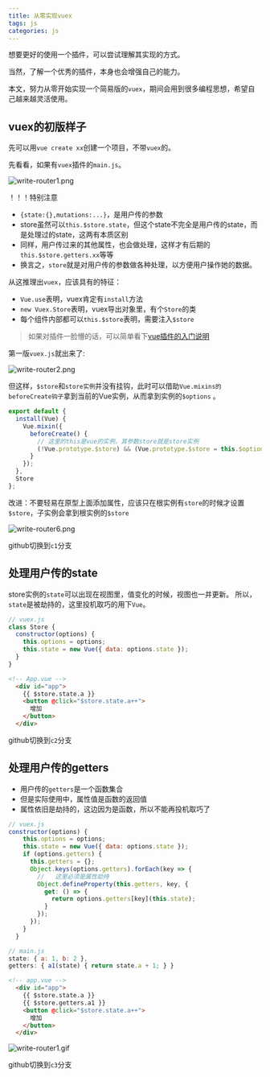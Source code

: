 ```yaml
---
title: 从零实现vuex
tags: js
categories: js
---
```


想要更好的使用一个插件，可以尝试理解其实现的方式。

当然，了解一个优秀的插件，本身也会增强自己的能力。

本文，努力从零开始实现一个简易版的`vuex`，期间会用到很多编程思想，希望自己越来越灵活使用。

## vuex的初版样子

先可以用`vue create xx`创建一个项目，不带`vuex`的。  

先看看，如果有`vuex`插件的`main.js`。

![write-router1.png](https://blog-huahua.oss-cn-beijing.aliyuncs.com/blog/code/write-router1.png)

！！！特别注意

- `{state:{},mutations:...}`，是用户传的参数
- store虽然可以`this.$store.state`，但这个state不完全是用户传的state，而是处理过的state，这两有本质区别
- 同样，用户传过来的其他属性，也会做处理，这样才有后期的`this.$store.getters.xx`等等
- 换言之，`store`就是对用户传的参数做各种处理，以方便用户操作她的数据。

从这推理出`vuex`，应该具有的特征：

- `Vue.use`表明，vuex肯定有`install`方法
- `new Vuex.Store`表明，vuex导出对象里，有个`Store`的类
- 每个组件内部都可以`this.$store`表明，需要注入`$store`

> 如果对插件一脸懵的话，可以简单看下[vue插件的入门说明](https://juejin.cn/post/6899639171124559886)

第一版`vuex.js`就出来了:

![write-router2.png](https://blog-huahua.oss-cn-beijing.aliyuncs.com/blog/code/write-router2.png)

但这样，`$store`和`store实例`并没有挂钩，此时可以借助`Vue.mixins的beforeCreate钩子`拿到当前的Vue实例，从而拿到实例的`$options` 。

```js
export default {
  install(Vue) {
    Vue.mixin({
      beforeCreate() {
        // 这里的this是vue的实例，其参数store就是store实例
        (!Vue.prototype.$store) && (Vue.prototype.$store = this.$options.store;)
      }
    });
  },
  Store
};
```

改进：不要轻易在原型上面添加属性，应该只在根实例有`store`的时候才设置`$store`，子实例会拿到根实例的`$store`

![write-router6.png](https://blog-huahua.oss-cn-beijing.aliyuncs.com/blog/code/write-router6.png)

github切换到`c1`分支

## 处理用户传的state

store实例的`state`可以出现在视图里，值变化的时候，视图也一并更新。
所以，`state`是被劫持的，这里投机取巧的用下`Vue`。

```js
// vuex.js
class Store {
  constructor(options) {
    this.options = options;
    this.state = new Vue({ data: options.state });
  }
}
```

```html
<!-- App.vue -->
  <div id="app">
    {{ $store.state.a }}
    <button @click="$store.state.a++">
      增加
    </button>
  </div>
```

github切换到`c2`分支

<!-- TODO：state的处理需要优化 -->

## 处理用户传的getters

- 用户传的`getters`是一个函数集合
- 但是实际使用中，属性值是函数的返回值
- 属性依旧是劫持的，这边因为是函数，所以不能再投机取巧了

```js
// vuex.js
constructor(options) {
    this.options = options;
    this.state = new Vue({ data: options.state });
    if (options.getters) {
      this.getters = {};
      Object.keys(options.getters).forEach(key => {
        //   这里必须是属性劫持
        Object.defineProperty(this.getters, key, {
          get: () => {
            return options.getters[key](this.state);
          }
        });
      });
    }
  }
```

```js
// main.js
state: { a: 1, b: 2 },
getters: { a1(state) { return state.a + 1; } }
```

```html
<!-- app.vue -->
  <div id="app">
    {{ $store.state.a }}
    {{ $store.getters.a1 }}
    <button @click="$store.state.a++">
      增加
    </button>
  </div>
```

![write-router1.gif](https://blog-huahua.oss-cn-beijing.aliyuncs.com/blog/code/write-router1.gif)

github切换到`c3`分支